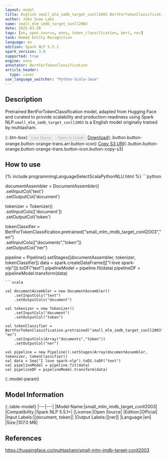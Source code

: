 ```yaml
---
layout: model
title: English small_mlm_imdb_target_conll2003 BertForTokenClassification from muhtasham
author: John Snow Labs
name: small_mlm_imdb_target_conll2003
date: 2025-03-28
tags: [en, open_source, onnx, token_classification, bert, ner]
task: Named Entity Recognition
language: en
edition: Spark NLP 5.5.1
spark_version: 3.0
supported: true
engine: onnx
annotator: BertForTokenClassification
article_header:
  type: cover
use_language_switcher: "Python-Scala-Java"
---
```


## Description

Pretrained BertForTokenClassification model, adapted from Hugging Face and curated to provide scalability and production-readiness using Spark NLP.`small_mlm_imdb_target_conll2003` is a English model originally trained by muhtasham.

{:.btn-box}
<button class="button button-orange" disabled>Live Demo</button>
<button class="button button-orange" disabled>Open in Colab</button>
[Download](https://s3.amazonaws.com/auxdata.johnsnowlabs.com/public/models/small_mlm_imdb_target_conll2003_en_5.5.1_3.0_1743186574318.zip){:.button.button-orange.button-orange-trans.arr.button-icon}
[Copy S3 URI](s3://auxdata.johnsnowlabs.com/public/models/small_mlm_imdb_target_conll2003_en_5.5.1_3.0_1743186574318.zip){:.button.button-orange.button-orange-trans.button-icon.button-copy-s3}

## How to use



<div class="tabs-box" markdown="1">
{% include programmingLanguageSelectScalaPythonNLU.html %}
```python
     
documentAssembler = DocumentAssembler() \
    .setInputCol('text') \
    .setOutputCol('document')
    
tokenizer = Tokenizer() \
    .setInputCols(['document']) \
    .setOutputCol('token')

tokenClassifier  = BertForTokenClassification.pretrained("small_mlm_imdb_target_conll2003","en") \
     .setInputCols(["documents","token"]) \
     .setOutputCol("ner")

pipeline = Pipeline().setStages([documentAssembler, tokenizer, tokenClassifier])
data = spark.createDataFrame([["I love spark-nlp"]]).toDF("text")
pipelineModel = pipeline.fit(data)
pipelineDF = pipelineModel.transform(data)

```
```scala

val documentAssembler = new DocumentAssembler()
    .setInputCols("text")
    .setOutputCols("document")
    
val tokenizer = new Tokenizer()
    .setInputCols("document")
    .setOutputCol("token")

val tokenClassifier = BertForTokenClassification.pretrained("small_mlm_imdb_target_conll2003", "en")
    .setInputCols(Array("documents","token")) 
    .setOutputCol("ner") 
    
val pipeline = new Pipeline().setStages(Array(documentAssembler, tokenizer, tokenClassifier))
val data = Seq("I love spark-nlp").toDS.toDF("text")
val pipelineModel = pipeline.fit(data)
val pipelineDF = pipelineModel.transform(data)

```
</div>

{:.model-param}
## Model Information

{:.table-model}
|---|---|
|Model Name:|small_mlm_imdb_target_conll2003|
|Compatibility:|Spark NLP 5.5.1+|
|License:|Open Source|
|Edition:|Official|
|Input Labels:|[document, token]|
|Output Labels:|[ner]|
|Language:|en|
|Size:|107.0 MB|

## References

https://huggingface.co/muhtasham/small-mlm-imdb-target-conll2003